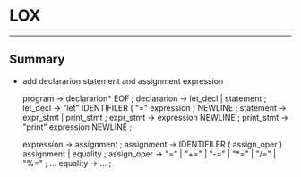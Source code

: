 # **LOX**
***

## **Summary**
 * add declararion statement and assignment expression

    program     -> declararion* EOF ;
    declararion -> let_decl | statement ;
    let_decl    -> "let" IDENTIFILER ( "=" expression ) NEWLINE ;
    statement   -> expr_stmt | print_stmt ;
    expr_stmt   -> expression NEWLINE ;
    print_stmt  -> "print" expression NEWLINE ;

    expression  -> assignment ;
    assignment  -> IDENTIFILER ( assign_oper ) assignment | equality ;
    assign_oper -> "=" | "+=" | "-=" | "*=" | "/=" | "%=" ;
    ...
    equality    -> ... ;
